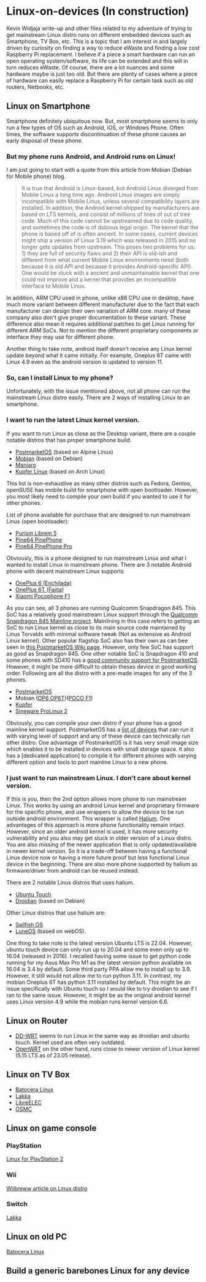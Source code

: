 # Linux-on-devices (In construction)
Kevin Widjaja write-up and other files related to my adventure of trying to get mainstream Linux distro runs on different embedded devices such as Smartphone, TV Box, etc. This is a topic that I am interest in and largely driven by curiosity on finding a way to reduce eWaste and finding a low cost Raspberry Pi replacement. I believe if a piece a smart hardware can run an open operating system/software, its life can be extended and this will in turn reduces eWaste. Of course, there are a lot nuances and some hardware maybe is just too old. But there are plenty of cases where a piece of hardware can easily replace a Raspberry Pi for certain task such as old routers, Netbooks, etc.

## Linux on Smartphone
Smartphone definitely ubiquitous now. But, most smartphone seems to only run a few types of OS such as Android, iOS, or Windows Phone. Often times, the software supports discontinuation of these phone causes an early disposal of these phone.

### But my phone runs Android, and Android runs on Linux!
I am just going to start with a quote from this article from Mobian (Debian for Mobile phone) blog.
>  It is true that Android is Linux-based, but Android Linux diverged from Mobile Linux a long time ago. Android Linux images are simply incompatible with Mobile Linux, unless several compatibility layers are installed. In addition, the Android kernel shipped by manufacturers are based on LTS kernels, and consist of millions of lines of out of tree code. Much of this code cannot be upstreamed due to code quality, and sometimes the code is of dubious legal origin. The kernel that the phone is based off of is often ancient. In some cases, current devices might ship a version of Linux 3.19 which was released in 2015 and no longer gets updates from upstream. This poses two problems for us: 1) they are full of security flaws and 2) their API is old-ish and different from what current Mobile Linux environments need (both because it is old API and because it provides Android-specific API). One would be stuck with a ancient and unmaintainable kernel that one could not improve and a kernel that provides an incompatible interface to Mobile Linux.

In addition, ARM CPU used in phone, unlike x86 CPU use in desktop, have much more variant between different manufacturer due to the fact that each manufacturer can design their own variation of ARM core. many of these company also don't give proper documentation to these variant. These difference also mean it requires additional patches to get Linux running for different ARM SoCs. Not to mention the different proprietary components or interface they may use for different phone.

Another thing to take note, android itself doesn't receive any Linux kernel update beyond what it came initially. For example, Oneplus 6T came with Linux 4.9 even as the android version is updated to version 11.

### So, can I install Linux to my phone?

Unfortunately, with the issue mentioned above, not all phone can run the mainstream Linux distro easily. There are 2 ways of installing Linux to an smartphone.

### I want to run the latest Linux kernel version.
If you want to run Linux as close as the Desktop variant, there are a couple notable distros that has proper smartphone build.
* [PostmarketOS](https://postmarketos.org/) (based on Alpine Linux)
* [Mobian](https://www.mobian.org/) (based on Debian)
* [Manjaro](https://manjaro.org/)
* [Kupfer Linux](https://kupfer.gitlab.io/) (based on Arch Linux)

This list is non-exhaustive as many other distros such as  Fedora, Gentoo, openSUSE has mobile build for smartphone with open bootloader. However, you most likely need to compile your own build if you wanted to use it for other phones.

List of phone available for purchase that are designed to run mainstream Linux (open bootloader):
* [Purism Librem 5](https://puri.sm/products/librem-5/)
* [Pine64 PinePhone](https://www.pine64.org/pinephone/)
* [Pine64 PinePhone Pro](https://www.pine64.org/pinephonepro/)

Obviously, this is a phone designed to run mainstream Linux and what I wanted to install Linux in mainstream phone. There are 3 notable Android phone with decent mainstream Linux supports
* [OnePlus 6 (Enchilada)](https://www.gsmarena.com/oneplus_6-9109.php)
* [OnePlus 6T (Fajita)](https://www.gsmarena.com/oneplus_6t-9350.php)
* [Xiaomi Pocophone F1](https://www.gsmarena.com/xiaomi_pocophone_f1-9293.php)

As you can see, all 3 phones are running Qualcomm Snapdragon 845. This SoC has a relatively good mainstream Linux support through the [Qualcomm Snapdragon 845 Mainline project](https://gitlab.com/sdm845-mainline/Linux). Mainlining in this case refers to getting an SoC to run Linux kernel as close to its main source code maintained by Linus Torvalds with minimal software tweak (Not as extensive as Android Linux kernel). Other popular flagship SoC also has their own as can bee seen in [this PostmarketOS Wiki page](https://wiki.postmarketos.org/wiki/Mainlining). However, only few SoC has support as good as Snapdragon 845. One other notable SoC is Snapdragon 410 and some phones with SD410 has a [good community support for PostmarketOS](https://wiki.postmarketos.org/wiki/Qualcomm_Snapdragon_410/412_(MSM8916)). However, it might be more difficult to obtain theses device in good working order.
Following are all the distro with a pre-made images for any of the 3 phones.
* [PostmarketOS](https://postmarketos.org/download/)
* Mobian ([OP6 OP6T](https://wiki.debian.org/InstallingDebianOn/OnePlus/OnePlus6))([POCO F1](https://wiki.debian.org/InstallingDebianOn/Xiaomi/PocophoneF1))
* [Kupfer](https://kupfer.gitlab.io/devices/index.html)
* [Sineware ProLinux 2](https://sineware.ca/proLinux/)

Obviously, you can compile your own distro if your phone has a good mainline kernel support. PostmarketOS has a [list of devices](https://wiki.postmarketos.org/wiki/Devices) that can run it with varying level of support and any of these device can technically run other distro. One advantage of PostmarketOS is it has very small image size which enables it to be installed in devices with small storage space. It also has a [dedicated application] to compile it for different phones with varying different option and tools to port mainline Linux to a new phone.

### I just want to run mainstream Linux. I don't care about kernel version.

If this is you, then the 2nd option allows more phone to run mainstream Linux. This works by using an android Linux kernel and proprietary firmware for the specific phone, and use wrappers to allow the device to be run outside android environment. This wrapper is called [Halium](https://en.wikipedia.org/wiki/Halium). One advantages of this approach is more phone functionality remain intact. However, since an older android kernel is used, it has more security vulnerability and you also may get stuck in older version of a Linux distro. You are also missing of the newer application that is only updated/available in newer kernel version. So it is a trade-off between having a functional Linux device now or having a more future proof but less functional Linux device in the beginning. There are also more phone supported by halium as firmware/driver from android can be reused instead.

There are 2 notable Linux distros that uses halium.
* [Ubuntu Touch](https://ubuntu-touch.io/)
* [Droidian](https://droidian.org/) (based on Debian)

Other Linux distros that use halium are:
* [Sailfish OS](https://sailfishos.org/)
* [LuneOS](https://webos-ports.org/wiki/Main_Page) (based on webOS).

One thing to take note is the latest version Ubuntu LTS is 22.04. However, ubuntu touch device can only run up to 20.04 and some even only up to 16.04 (released in 2016). I recalled having some issue to get python code running for my Asus Max Pro M1 as the latest version python available on 16.04 is 3.4 by default. Some third party PPA allow me to install up to 3.9. However, it still would not allow me to run python 3.11. In contrast, my mobian Oneplus 6T has python 3.11 installed by default. This might be an issue specifically with Ubuntu touch so I would like to try droidian to see if I ran to the same issue. However, it might be as the original android kernel uses Linux version 4.9 while the mobian runs kernel version 6.6.

## Linux on Router
* [DD-WRT](https://dd-wrt.com/) seems to run Linux in the same way as droidian and ubuntu touch. Kernel used are often very outdated.
* [OpenWRT](https://openwrt.org/) on the other hand, runs close to newer version of Linux kernel (5.15 LTS as of 23.05 release).

## Linux on TV Box
* [Batocera Linux](https://batocera.org/)
* [Lakka](https://www.lakka.tv/)
* [LibreELEC](https://libreelec.tv/)
* [OSMC](https://kodi.wiki/view/OSMC)

## Linux on game console
### PlayStation
[Linux for PlayStation 2](https://en.wikipedia.org/wiki/Linux_for_PlayStation_2)

### Wii
[Wiibreww article on Linux distro](http://www.wiibrew.org/wiki/Wii-Linux/Distros)

### Switch
[Lakka](https://www.lakka.tv/)

## Linux on old PC
[Batocera Linux](https://batocera.org/)

## Build a generic barebones Linux for any device
